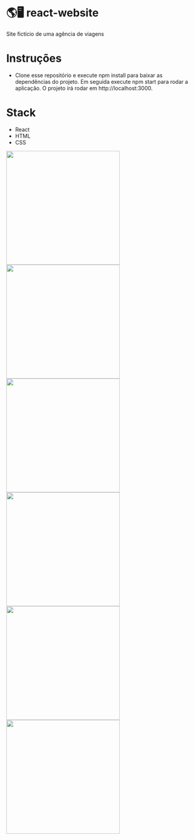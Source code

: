# 🌎🖥️ react-website
Site fictício de uma agência de viagens

# Instruções
- Clone esse repositório e execute npm install para baixar as dependências do projeto. Em seguida execute npm start para rodar a aplicação. O projeto irá rodar em http://localhost:3000.

# Stack
- React
- HTML
- CSS

<img src="https://user-images.githubusercontent.com/83065685/148388662-5c0fb854-37c2-4638-8180-0eb383bed82a.png" style="height: 300px;">
<img src="https://user-images.githubusercontent.com/83065685/148388658-b3cf01d6-cb50-43df-a0d2-c9e1b3876173.png" style="height: 300px;">
<img src="https://user-images.githubusercontent.com/83065685/148388659-ec530dec-9e65-4ba1-b4bd-f79f51cd1dd0.png" style="height: 300px;">
<img src="https://user-images.githubusercontent.com/83065685/148388647-ba6d376a-b458-40d3-a6b3-8989a7e584c9.png" style="height: 300px;">
<img src="https://user-images.githubusercontent.com/83065685/148388667-bf6a59be-ba75-42d7-8f50-08fe3e97c98b.png" style="height: 300px;">
<img src="https://user-images.githubusercontent.com/83065685/148388657-a45d0b38-19e9-4448-8b17-a23684f69b0c.png" style="height: 300px;">
